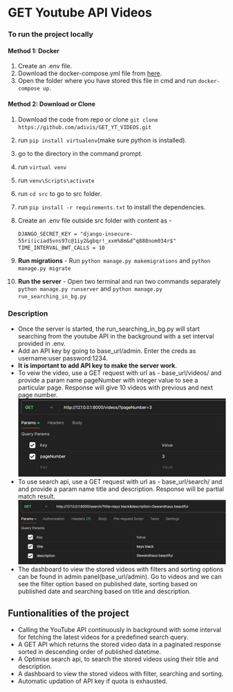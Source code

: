 # GET Youtube API Videos

### To run the project locally

#### Method 1: Docker

1. Create an .env file.
2. Download the docker-compose.yml file from [here](https://github.com/adivis/GET_YT_VIDEOS/blob/main/docker-compose.yml).
3. Open the folder where you have stored this file in cmd and run `docker-compose up`.

#### Method 2: Download or Clone

1. Download the code from repo or clone `git clone https://github.com/adivis/GET_YT_VIDEOS.git`
2. run `pip install virtualenv`(make sure python is installed).
3. go to the directory in the command prompt.
4. run `virtual venv`
5. run `venv\Scripts\activate`
6. run `cd src` to go to src folder.
7. run `pip install -r requirements.txt` to install the dependencies.
8. Create an .env file outside src folder with content as -

   ```
   DJANGO_SECRET_KEY = "django-insecure-55ri(iciad5vns97c@1iy2&gbqr!_xxm%8m&d^q888nom034r$"
   TIME_INTERVAL_BWT_CALLS = 10
   ```

9. **Run migrations** - Run `python manage.py makemigrations` and `python manage.py migrate`

10. **Run the server** - Open two terminal and run two commands separately `python manage.py runserver` and `python manage.py run_searching_in_bg.py`

### Description

- Once the server is started, the run_searching_in_bg.py will start searching from the youtube API in the background with a set interval provided in .env.
- Add an API key by going to base_url/admin. Enter the creds as username:user password:1234.
- **It is important to add API key to make the server work**.
- To veiw the video, use a GET request with url as - base_url/videos/ and provide a param name pageNumber with integer value to see a particular page. Response will give 10 videos with previous and next page number.
  ![Alt text](image-1.png)
- To use search api, use a GET request with url as - base_url/search/ and and provide a param name title and description. Response will be partial match result.
  ![Alt text](image.png)
- The dashboard to view the stored videos with filters and sorting options can be found in admin panel(base_url/admin). Go to videos and we can see the filter option based on published date, sorting based on published date and searching based on title and description.

## Funtionalities of the project

- Calling the YouTube API continuously in background with some interval for fetching the latest videos for a predefined search query.
- A GET API which returns the stored video data in a paginated response sorted in descending order of published datetime.
- A Optimise search api, to search the stored videos using their title and description.
- A dashboard to view the stored videos with filter, searching and sorting.
- Automatic updation of API key if quota is exhausted.
